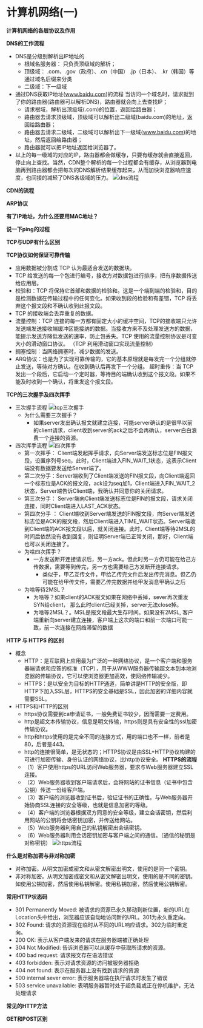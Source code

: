 # 计算机网络(一)
**计算机网络的各层协议及作用**


**DNS的工作流程**
- DNS是分级别解析出IP地址的
    - 根域名服务器： 只负责顶级域的解析；
    - 顶级域： .com、.gov（政府）、.cn（中国） .jp（日本）、 .kr（韩国）等通过域名后缀来分类
    - 二级域：下一级域
- 通过DNS获取IP地址(www.baidu.com)的流程
当访问一个域名时，请求就到了你的路由器(路由器可以解析DNS)，路由器就会向上去查找IP；
    - 请求根域，解析出顶级域(.com)的位置，返回给路由器；
    - 路由器去请求顶级域，顶级域可以解析出二级域(baidu.com)的地址，返回给路由器；
    - 路由器去请求二级域，二级域可以解析出下一级域(www.baidu.com)的地址，然后返回给路由器；
    - 路由器就可以把IP地址返回给浏览器了。
- 以上的每一级域的对应的IP，路由器都会做缓存，只要有缓存就会直接返回，停止向上查找。当然，CDN整个解析的每一个过程都会有缓存，从浏览器到电脑再到路由器都会把每次的DNS解析结果缓存起来，从而加快浏览器响应速度，也间接的减轻了DNS各级域的压力。
![dns流程](images/dns流程.png)

**CDN的流程**


**ARP协议**

**有了IP地址，为什么还要用MAC地址？**

**说一下ping的过程**

**TCP与UDP有什么区别**

**TCP协议如何保证可靠传输**
- 应用数据被分割成 TCP 认为最适合发送的数据块。
- TCP 给发送的每一个包进行编号，接收方对数据包进行排序，把有序数据传送给应用层。
- 校验和：TCP 将保持它首部和数据的检验和。这是一个端到端的检验和，目的是检测数据在传输过程中的任何变化。如果收到段的检验和有差错，TCP 将丢弃这个报文段和不确认收到此报文段。
- TCP 的接收端会丢弃重复的数据。
- 流量控制：TCP 连接的每一方都有固定大小的缓冲空间，TCP的接收端只允许发送端发送接收端缓冲区能接纳的数据。当接收方来不及处理发送方的数据，能提示发送方降低发送的速率，防止包丢失。TCP 使用的流量控制协议是可变大小的滑动窗口协议。 （TCP 利用滑动窗口实现流量控制）
- 拥塞控制：当网络拥塞时，减少数据的发送。
- ARQ协议：也是为了实现可靠传输的，它的基本原理就是每发完一个分组就停止发送，等待对方确认。在收到确认后再发下一个分组。
超时重传：当 TCP 发出一个段后，它启动一个定时器，等待目的端确认收到这个报文段。如果不能及时收到一个确认，将重发这个报文段。
[](images/拥塞控制算法.jpeg)

**TCP的三次握手及四次挥手**
- 三次握手流程
![tcp三次握手](images/tcp三次握手.awebp)
    - 为什么需要三次握手？
        - 如果server发出确认报文就建立连接，可能server确认的是很早以前的client请求，client收到server的ack之后不会再确认，server白白浪费一个连接的资源。
- 四次挥手流程
![四次挥手](images/四次挥手.awebp)
    - 第一次挥手： Client端发起挥手请求，向Server端发送标志位是FIN报文段，设置序列号seq，此时，Client端进入FIN_WAIT_1状态，这表示Client端没有数据要发送给Server端了。
    - 第二次分手：Server端收到了Client端发送的FIN报文段，向Client端返回一个标志位是ACK的报文段，ack设为seq加1，Client端进入FIN_WAIT_2状态，Server端告诉Client端，我确认并同意你的关闭请求。
    - 第三次分手： Server端向Client端发送标志位是FIN的报文段，请求关闭连接，同时Client端进入LAST_ACK状态。
    - 第四次分手 ： Client端收到Server端发送的FIN报文段，向Server端发送标志位是ACK的报文段，然后Client端进入TIME_WAIT状态。Server端收到Client端的ACK报文段以后，就关闭连接。此时，Client端等待2MSL的时间后依然没有收到回复，则证明Server端已正常关闭，那好，Client端也可以关闭连接了。
    - 为啥四次挥手？
        - 一方发送断开连接请求后，另一方ack。但此时另一方仍可能在给己方传数据，需要等到传完，另一方也需要给己方发断开连接请求。
            - 类似于，甲乙互传文件，甲给乙传完文件后发出传完消息。但乙仍可能在给甲传文件，需要乙传完数据并给甲发消息甲确认之后
    - 为啥等待2MSL？
        - 为啥等？如果client的ACK报文如果在网络中丢掉，sever再次重发SYN给client， 那么此时client已经关掉，server无法close掉。
        - 为啥等2MSL？。MSL是报文段最大生存时间。如果没有2MSL, 客户端重新向server建立连接，客户端上这次的端口和前一次端口可能一致，前一次连接在网络滞留的数据


**HTTP 与 HTTPS 的区别**
- 概念
    - HTTP：是互联网上应用最为广泛的一种网络协议，是一个客户端和服务器端请求和应答的标准（TCP），用于从WWW服务器传输超文本到本地浏览器的传输协议，它可以使浏览器更加高效，使网络传输减少。
    - HTTPS：是以安全为目标的HTTP通道，简单讲是HTTP的安全版，即HTTP下加入SSL层，HTTPS的安全基础是SSL，因此加密的详细内容就需要SSL。
- HTTPS和HTTP的区别
    - https协议需要到ca申请证书，一般免费证书较少，因而需要一定费用。
    - http是超文本传输协议，信息是明文传输，https则是具有安全性的ssl加密传输协议。
    - http和https使用的是完全不同的连接方式，用的端口也不一样，前者是80，后者是443。
    - http的连接很简单，是无状态的；HTTPS协议是由SSL+HTTP协议构建的可进行加密传输、身份认证的网络协议，比http协议安全。
**HTTPS的流程**
    - （1）客户使用https的URL访问Web服务器，要求与Web服务器建立SSL连接。
    - （2）Web服务器收到客户端请求后，会将网站的证书信息（证书中包含公钥）传送一份给客户端。
    - （3）客户端的浏览器收到证书后，验证证书的正确性。与Web服务器开始协商SSL连接的安全等级，也就是信息加密的等级。
    - （4）客户端的浏览器根据双方同意的安全等级，建立会话密钥，然后利用网站的公钥将会话密钥加密，并传送给网站。
    - （5）Web服务器利用自己的私钥解密出会话密钥。
    - （6）Web服务器利用会话密钥加密与客户端之间的通信。（通信的秘钥是对称密钥）
    ![https流程](images/https流程.webp)

**什么是对称加密与非对称加密**
- 对称加密。从明文加密成密文和从密文解密出明文，使用的是同一个密钥。
- 非对称加密。从明文加密成密文和从密文解密出明文，使用的是不同的密钥。如使用公钥加密，然后使用私钥解密。使用私钥加密，然后使用公钥解密。


**常用HTTP状态码**
- 301	Permanently Moved:	被请求的资源已永久移动到新位置，新的URL在Location头中给出，浏览器应该自动地访问新的URL。301为永久重定向。
- 302	Found:	请求的资源现在临时从不同的URL响应请求。302为临时重定向。
- 200	OK:	表示从客户端发来的请求在服务器端被正确处理
- 304	Not Modified:	告诉浏览器可以从缓存中获取所请求的资源。
- 400	bad request:	请求报文存在语法错误
- 403	forbidden:	表示对请求资源的访问被服务器拒绝
- 404	not found:	表示在服务器上没有找到请求的资源
- 500	internal sever error:	表示服务器端在执行请求时发生了错误
- 503	service unavailable:	表明服务器暂时处于超负载或正在停机维护，无法处理请求

**常见的HTTP方法**

**GET和POST区别**

